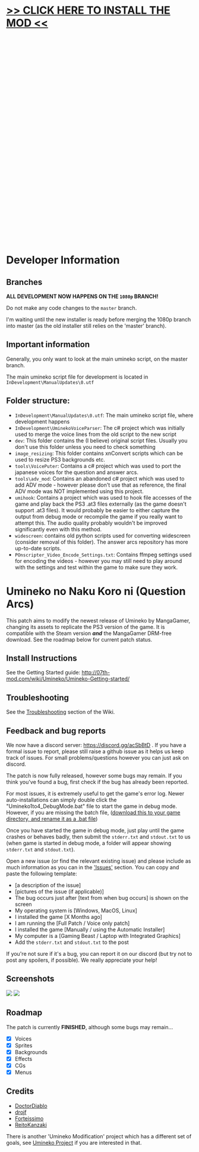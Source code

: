 
# [>> CLICK HERE TO INSTALL THE MOD <<](http://07th-mod.com/wiki/Umineko/Umineko-Getting-started/)

<br>
<br>
<br>
<br>
<br>
<br>
<br>
<br>
<br>
<br>
<br>
<br>
<br>
<br>
<br>
<br>
<br>
<br>
<br>
<br>
<br>
<br>
<br>
<br>
<br>
<br>
<br>
<br>
<br>
<br>
<br>
<br>


# Developer Information

## Branches

**ALL DEVELOPMENT NOW HAPPENS ON THE `1080p` BRANCH!**

Do not make any code changes to the `master` branch.

I'm waiting until the new installer is ready before merging the 1080p branch into master (as the old installer still relies on the 'master' branch).

## Important information

Generally, you only want to look at the main umineko script, on the master branch.

The main umineko script file for development is located in `InDevelopment\ManualUpdates\0.utf`


## Folder structure:

- `InDevelopment\ManualUpdates\0.utf`: The main umineko script file, where development happens
- `InDevelopment\UminekoVoiceParser`: The c# project which was initially used to merge the voice lines from the old script to the new script
- `dev`: This folder contains the (I believe) original script files. Usually you don't use this folder unless you need to check something
- `image_resizing`: This folder contains xnConvert scripts which can be used to resize PS3 backgrounds etc.
- `tools\VoicePuter`: Contains a c# project which was used to port the japanese voices for the question and answer arcs.
- `tools\adv_mod`: Contains an abandoned c# project which was used to add ADV mode - however please don't use that as reference, the final ADV mode was NOT implemented using this project.
- `umihook`: Contains a project which was used to hook file accesses of the game and play back the PS3 .at3 files externally (as the game doesn't support .at3 files). It would probably be easier to either capture the output from debug mode or recompile the game if you really want to attempt this. The audio quality probably wouldn't be improved significantly even with this method.
- `widescreen`: contains old python scripts used for converting widescreen (consider removal of this folder). The answer arcs repository has more up-to-date scripts.
- `POnscripter_Video_Encode_Settings.txt`: Contains ffmpeg settings used for encoding the videos - however you may still need to play around with the settings and test within the game to make sure they work.

# Umineko no Naku Koro ni (Question Arcs) 

This patch aims to modify the newest release of Umineko by MangaGamer, changing its assets to replicate the PS3 version of the game.
It is compatible with the Steam version ***and*** the MangaGamer DRM-free download. See the roadmap below for current patch status.

## Install Instructions

See the Getting Started guide: http://07th-mod.com/wiki/Umineko/Umineko-Getting-started/

## Troubleshooting

See the [Troubleshooting](http://07th-mod.com/wiki/Umineko/Umineko-Part-0-TroubleShooting-and-FAQ/) section of the Wiki.

## Feedback and bug reports

We now have a discord server: https://discord.gg/acSbBtD . If you have a formal issue to report, please still raise a github issue as it helps us keep track of issues. For small problems/questions however you can just ask on discord.

The patch is now fully released, however some bugs may remain. If you think you've found a bug, first check if the bug has already been reported.

For most issues, it is extremely useful to get the game's error log. Newer auto-installations can simply double click the "Umineko1to4_DebugMode.bat" file to start the game in debug mode. However, if you are missing the batch file, ([download this to your game directory, and rename it as a .bat file](https://github.com/07th-mod/resources/raw/master/umineko-question/utilities/StartUminekoInDebugMode.bat))

Once you have started the game in debug mode, just play until the game crashes or behaves badly, then submit the `stderr.txt` and `stdout.txt` to us (when game is started in debug mode, a folder will appear showing `stderr.txt` and `stdout.txt`).

Open a new issue (or find the relevant existing issue) and please include as much information as you can in the ['Issues'](https://github.com/07th-mod/umineko-question/issues) section. You can copy and paste the following template:

- [a description of the issue]
- [pictures of the issue (if applicable)]
- The bug occurs just after [text from when bug occurs] is shown on the screen
- My operating system is [Windows, MacOS, Linux]
- I installed the game [X Months ago]
- I am running the [Full Patch / Voice only patch]
- I installed the game [Manually / using the Automatic Installer]
- My computer is a [Gaming Beast / Laptop with Integrated Graphics]
- Add the `stderr.txt` and `stdout.txt` to the post

If you're not sure if it's a bug, you can report it on our discord (but try not to post any spoilers, if possible).
We really appreciate your help!

## Screenshots

![](https://i.imgur.com/EWITCxL.jpg)
![](https://i.imgur.com/NXUNU4r.jpg)

## Roadmap

The patch is currently **FINISHED**, although some bugs may remain...

- [x] Voices
- [x] Sprites
- [x] Backgrounds
- [x] Effects
- [x] CGs
- [x] Menus

## Credits

 * [DoctorDiablo](https://github.com/DoctorDiablo)
 * [drojf](https://github.com/drojf)
 * [Forteissimo](https://github.com/Forteissimo)
 * [ReitoKanzaki](https://github.com/ReitoKanzaki)

There is another 'Umineko Modification' project which has a different set of goals, see [Umineko Project](https://umineko-project.org/en/) if you are interested in that.
